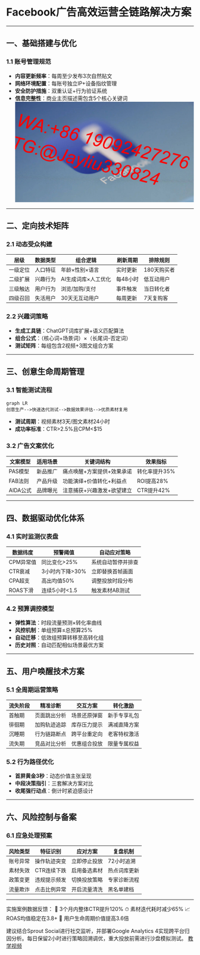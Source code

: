 # Facebook广告高效运营全链路解决方案

---

## 一、基础搭建与优化
### 1.1 账号管理规范
- **内容更新频率**：每周至少发布3次自然贴文
- **网络环境配置**：每账号独立IP+设备指纹管理
- **安全防护措施**：双重认证+行为验证系统
- **信息完整性**：商业主页描述需包含5个核心关键词
![替代文字](微信图片_20250331105451.jpg)
---

## 二、定向技术矩阵
### 2.1 动态受众构建
| 层级 | 数据类型 | 组合逻辑 | 刷新周期 | 排除规则 |
|------|----------|----------|----------|----------|
|一级定位|人口特征|年龄×性别×语言|实时更新|180天购买者|
|二级扩展|兴趣行为|AI生成词库×人工优化|每48小时|低互动用户|
|三级触达|用户行为|浏览/加购/支付|事件触发|当日转化者|
|四级召回|失活用户|30天无互动用户|每周更新|7天复购客|

### 2.2 兴趣词策略
- **生成工具链**：ChatGPT词库扩展+语义匹配算法
- **组合公式**：（核心词+场景词）×（长尾词-否定词）
- **测试矩阵**：每组包含2视频+3图文组合方案

---

## 三、创意生命周期管理
### 3.1 智能测试流程
```mermaid
graph LR
创意生产-->快速迭代测试-->数据效果评估-->优质素材复用
```
- **测试周期**：视频素材3天/图文素材24小时
- **成功率标准**：CTR>2.5%且CPM<$15

### 3.2 广告文案优化
| 文案模型 | 适用场景 | 关键词结构 | 效果指标 |
|----------|----------|------------|----------|
|PAS模型|新品推广|痛点唤醒+方案提供+效果承诺|转化率提升35%|
|FAB法则|产品升级|功能演绎+价值转化+利益点|ROI提高28%|
|AIDA公式|品牌曝光|注意捕获+兴趣激发+欲望建立|CTR提升42%|

---

## 四、数据驱动优化体系
### 4.1 实时监测仪表盘
| 数据纬度 | 预警阈值 | 自动应对策略 |
|----------|----------|--------------|
|CPM异常值|同比变化>25%|系统自动暂停并排查|
|CTR衰减|3小时内下降>30%|立即替换首帧画面|
|CPA超支|高出均值50%|调整投放时段分布|
|ROAS下滑|连续5小时<1.5|触发素材AB测试|

### 4.2 预算调控模型
- **弹性算法**：时段流量预测×转化率曲线
- **风控机制**：单组预算≤总预算25%
- **自动迁移**：低效组预算转移至高转化组
- **历史对照**：自动匹配相似场景最优方案

---

## 五、用户唤醒技术方案
### 5.1 全周期运营策略
| 流失阶段 | 精准诊断 | 交互方案 | 转化激励 |
|----------|----------|----------|----------|
|首触期|页面跳出分析|场景还原弹窗|新手专享礼包|
|徘徊期|加购轨迹追踪|库存压力提示|满减直降方案|
|沉睡期|行为链路断点|跨平台重定向|老客特权激活|
|流失期|竞品对比分析|优惠组合投放|限量专属权益|

### 5.2 行为路径优化
- **首屏黄金3秒**：动态价值主张呈现
- **中段决策指引**：三套解决方案对比
- **收尾强行动点**：倒计时紧迫感设计

---

## 六、风险控制与备案
### 6.1 应急处理预案
| 风险类型 | 特征识别 | 应对方案 | 复盘机制 |
|----------|----------|----------|----------|
|账号异常|操作轨迹突变|立即停止投放|72小时追溯|
|素材失效|CTR连续下跌|启用备选素材|热点词库更新|
|政策变更|违规提示频发|切换投放策略|专家诊断流程|
|流量欺诈|点击比例异常|开启流量清洗|黑名单建档|

---

实施案例数据反馈：
🚀 3个月内整体CTR提升120%
⏱ 素材迭代耗时减少65%
📈 ROAS均值稳定在3.8+
🔄 用户生命周期价值提高3.6倍

建议结合Sprout Social进行社交监听，并部署Google Analytics 4实现跨平台归因分析。每日保留2小时进行策略回溯调优，重大投放前需进行沙盘模拟测试。
[教学视频](https://youtube.com/shorts/-0hyjFX077g?feature=share)
